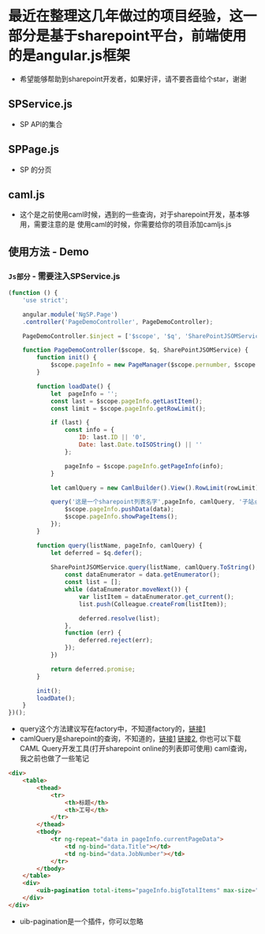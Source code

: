 # 最近在整理这几年做过的项目经验，这一部分是基于sharepoint平台，前端使用的是angular.js框架
- 希望能够帮助到sharepoint开发者，如果好评，请不要吝啬给个star，谢谢

## SPService.js
- SP API的集合

## SPPage.js
- SP 的分页

## caml.js
- 这个是之前使用caml时候，遇到的一些查询，对于sharepoint开发，基本够用，需要注意的是
    使用caml的时候，你需要给你的项目添加camljs.js

## 使用方法 - Demo

### `Js部分` - 需要注入SPService.js

```js
(function () {
    'use strict';

    angular.module('NgSP.Page')
    .controller('PageDemoController', PageDemoController);

    PageDemoController.$inject = ['$scope', '$q', 'SharePointJSOMService'];

    function PageDemoController($scope, $q, SharePointJSOMService) {
        function init() {
            $scope.pageInfo = new PageManager($scope.pernumber, $scope.maxsize, loadData);
        }

        function loadDate() {
            let  pageInfo = '';
            const last = $scope.pageInfo.getLastItem();
            const limit = $scope.pageInfo.getRowLimit();

            if (last) {
                const info = {
                    ID: last.ID || '0',
                    Date: last.Date.toISOString() || ''
                };

                pageInfo = $scope.pageInfo.getPageInfo(info);
            }

            let camlQuery = new CamlBuilder().View().RowLimit(rowLimit).Query().Where().CounterField('ID').GreaterThan(0);

            query('这是一个sharepoint列表名字',pageInfo, camlQuery, '子站点url').then((data) => {
                $scope.pageInfo.pushData(data);
                $scope.pageInfo.showPageItems();
            });        
        }

        function query(listName, pageInfo, camlQuery) {
            let deferred = $q.defer();
            
            SharePointJSOMService.query(listName, camlQuery.ToString(), pageInfo, url, true).then((data) => {
                const dataEnumerator = data.getEnumerator();
                const list = [];
                while (dataEnumerator.moveNext()) {
                    var listItem = dataEnumerator.get_current();
                    list.push(Colleague.createFrom(listItem));

                    deferred.resolve(list);
                },
                function (err) {
                    deferred.reject(err);
                });
            })

            return deferred.promise;
        }

        init();
        loadDate();
    }
})();
```
* query这个方法建议写在factory中，不知道factory的，[链接1](https://juejin.im/entry/56e786027db2a20052dc7356)
* camlQuery是sharepoint的查询，不知道的，[链接1](https://www.cnblogs.com/johnsonwong/archive/2011/02/27/1966008.html) 
[链接2](https://www.cnblogs.com/carysun/archive/2011/01/12/moss-caml.html),
你也可以下载CAML Query开发工具(打开sharepoint online的列表即可使用)
caml查询，我之前也做了一些笔记
```html
<div>
    <table>
        <thead>
            <tr>
                <th>标题</th>
                <th>工号</th>
            </tr>
        </thead>
        <tbody>
            <tr ng-repeat="data in pageInfo.currentPageData">
                <td ng-bind="data.Title"></td>
                <td ng-bind="data.JobNumber"></td>
            </tr>
        </tbody>
    </table>
    <div>
        <uib-pagination total-items="pageInfo.bigTotalItems" max-size="pageInfo.maxsize" ng-model="pageInfo.bigCurrentPage" previous-text="&lt;" next-text="&gt;" items-per-page="pageInfo.pernumber" boundary-link-numbers="true" rotate="false" ng-change="pageInfo.showPageItems()"></uib-pagination>
    </div>
</div>
```
* uib-pagination是一个插件，你可以忽略